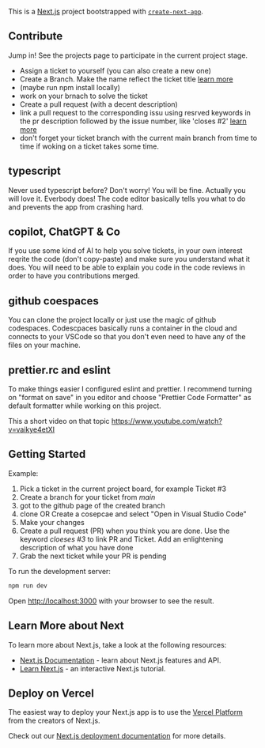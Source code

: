 This is a [Next.js](https://nextjs.org/) project bootstrapped with [`create-next-app`](https://github.com/vercel/next.js/tree/canary/packages/create-next-app).

## Contribute

Jump in! See the projects page to participate in the current project stage.

-   Assign a ticket to yourself (you can also create a new one)
-   Create a Branch. Make the name reflect the ticket title [learn more](https://docs.github.com/en/issues/tracking-your-work-with-issues/creating-a-branch-for-an-issue)
-   (maybe run npm install locally)
-   work on your brnach to solve the ticket
-   Create a pull request (with a decent description)
-   link a pull request to the corresponding issu using resrved keywords in the pr description followed by the issue number, like 'closes #2' [learn more](https://docs.github.com/en/issues/tracking-your-work-with-issues/linking-a-pull-request-to-an-issue)
-   don't forget your ticket branch with the current main branch from time to time if woking on a ticket takes some time.

## typescript

Never used typescript before? Don't worry! You will be fine. Actually you will love it. Everbody does! The code editor basically tells you what to do and prevents the app from crashing hard.

## copilot, ChatGPT & Co

If you use some kind of AI to help you solve tickets, in your own interest reqrite the code (don't copy-paste) and make sure you understand what it does.
You will need to be able to explain you code in the code reviews in order to have you contributions merged.

## github coespaces

You can clone the project locally or just use the magic of github codespaces.
Codescpaces basically runs a container in the cloud and connects to your VSCode so that you don't even need to have any of the files on your machine.

## prettier.rc and eslint

To make things easier I configured eslint and prettier.
I recommend turning on "format on save" in you editor and choose "Prettier Code Formatter" as default formatter while working on this project.

This a short video on that topic
https://www.youtube.com/watch?v=vaikye4etXI

## Getting Started

Example:

1. Pick a ticket in the current project board, for example Ticket #3
2. Create a branch for your ticket from _main_
3. got to the github page of the created branch
4. clone OR Create a cosepcae and select "Open in Visual Studio Code"
5. Make your changes
6. Create a pull request (PR) when you think you are done. Use the keyword _cloeses #3_ to link PR and Ticket. Add an enlightening description of what you have done
7. Grab the next ticket while your PR is pending

To run the development server:

```bash
npm run dev
```

Open [http://localhost:3000](http://localhost:3000) with your browser to see the result.

## Learn More about Next

To learn more about Next.js, take a look at the following resources:

-   [Next.js Documentation](https://nextjs.org/docs) - learn about Next.js features and API.
-   [Learn Next.js](https://nextjs.org/learn) - an interactive Next.js tutorial.

## Deploy on Vercel

The easiest way to deploy your Next.js app is to use the [Vercel Platform](https://vercel.com/new?utm_medium=default-template&filter=next.js&utm_source=create-next-app&utm_campaign=create-next-app-readme) from the creators of Next.js.

Check out our [Next.js deployment documentation](https://nextjs.org/docs/deployment) for more details.
